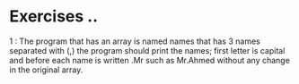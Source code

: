 # Exercises ..

1 : The program that has an array is named names that has 3 names separated with (,) the program should print the names; first letter is capital and before each name is written .Mr such as Mr.Ahmed without any change in the original array.

